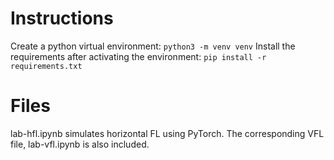 # Instructions

Create a python virtual environment:
`python3 -m venv venv`
Install the requirements after activating the environment:
`pip install -r requirements.txt`


# Files

lab-hfl.ipynb simulates horizontal FL using PyTorch. The corresponding VFL file, lab-vfl.ipynb is also included. 
